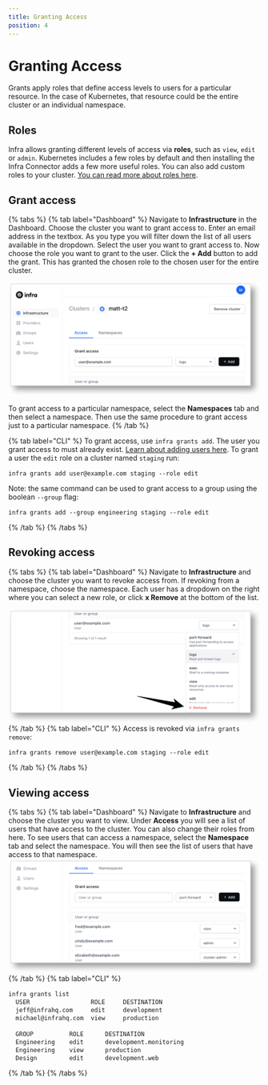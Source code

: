 ```yaml
---
title: Granting Access
position: 4
---
```


# Granting Access

Grants apply roles that define access levels to users for a particular resource. In the case of Kubernetes, that resource could be the entire cluster or an individual namespace.

## Roles

Infra allows granting different levels of access via **roles**, such as `view`, `edit` or `admin`. Kubernetes includes a few roles by default and then installing the Infra Connector adds a few more useful roles. You can also add custom roles to your cluster. [You can read more about roles here](roles.md).

## Grant access

{% tabs %}
{% tab label="Dashboard" %}
Navigate to **Infrastructure** in the Dashboard. Choose the cluster you want to grant access to. Enter an email address in the textbox. As you type you will filter down the list of all users available in the dropdown. Select the user you want to grant access to. Now choose the role you want to grant to the user. Click the **+ Add** button to add the grant. This has granted the chosen role to the chosen user for the entire cluster.

![Grant access](../images/grantaccess.png)

To grant access to a particular namespace, select the **Namespaces** tab and then select a namespace. Then use the same procedure to grant access just to a particular namespace.
{% /tab %}

{% tab label="CLI" %}
To grant access, use `infra grants add`. The user you grant access to must already exist. [Learn about adding users here](users.md). To grant a user the `edit` role on a cluster named `staging` run:

```
infra grants add user@example.com staging --role edit
```

Note: the same command can be used to grant access to a group using the boolean `--group` flag:

```
infra grants add --group engineering staging --role edit
```

{% /tab %}
{% /tabs %}

## Revoking access

{% tabs %}
{% tab label="Dashboard" %}
Navigate to **Infrastructure** and choose the cluster you want to revoke access from. If revoking from a namespace, choose the namespace. Each user has a dropdown on the right where you can select a new role, or click **x Remove** at the bottom of the list.

![Revoke access](../images/revokeaccess.png)
{% /tab %}
{% tab label="CLI" %}
Access is revoked via `infra grants remove`:

```
infra grants remove user@example.com staging --role edit
```

{% /tab %}
{% /tabs %}

## Viewing access

{% tabs %}
{% tab label="Dashboard" %}
Navigate to **Infrastructure** and choose the cluster you want to view. Under **Access** you will see a list of users that have access to the cluster. You can also change their roles from here. To see users that can access a namespace, select the **Namespace** tab and select the namespace. You will then see the list of users that have access to that namespace.
![View access](../images/viewaccess.png)
{% /tab %}
{% tab label="CLI" %}

```
infra grants list
  USER                 ROLE     DESTINATION
  jeff@infrahq.com     edit     development
  michael@infrahq.com  view     production

  GROUP          ROLE      DESTINATION
  Engineering    edit      development.monitoring
  Engineering    view      production
  Design         edit      development.web
```

{% /tab %}
{% /tabs %}
